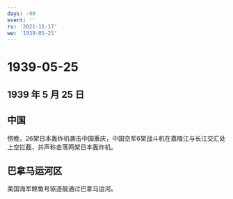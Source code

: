 ```yaml
---
days: -99
event: ''
ru: '2021-11-17'
ww: '1939-05-25'
---
```


# 1939-05-25

## 1939 年 5 月 25 日

## 中国

傍晚，26架日本轰炸机袭击中国重庆，中国空军6架战斗机在嘉陵江与长江交汇处上空拦截，并声称击落两架日本轰炸机。

## 巴拿马运河区

美国海军鲣鱼号驱逐舰通过巴拿马运河。